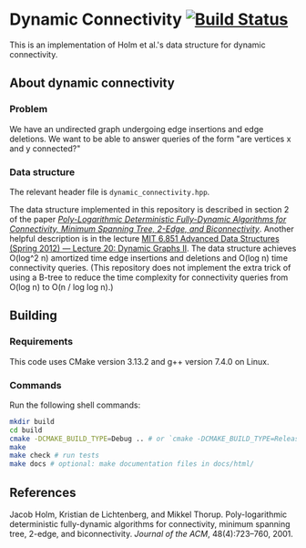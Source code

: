 # Dynamic Connectivity [![Build Status](https://travis-ci.com/tomtseng/dynamic-connectivity-hdt.svg?token=4YxzvXpUhyrEkNzZRD8y&branch=master)](https://travis-ci.com/tomtseng/dynamic-connectivity-hdt)

This is an implementation of Holm et al.'s data structure for dynamic
connectivity.

## About dynamic connectivity

### Problem

We have an undirected graph undergoing edge insertions and edge deletions. We
want to be able to answer queries of the form "are vertices x and y connected?"

### Data structure

The relevant header file is `dynamic_connectivity.hpp`.

The data structure implemented in this repository is described in section 2 of
the paper [_Poly-Logarithmic Deterministic Fully-Dynamic Algorithms for
Connectivity, Minimum Spanning Tree, 2-Edge, and
Biconnectivity_](http://citeseerx.ist.psu.edu/viewdoc/download?doi=10.1.1.89.919&rep=rep1&type=pdf).
Another helpful description is in the lecture [MIT 6.851 Advanced Data
Structures (Spring 2012) — Lecture 20: Dynamic Graphs
II](https://youtu.be/L7ywsci9ujo?t=3140). The data structure achieves O(log^2 n)
amortized time edge insertions and deletions and O(log n) time connectivity
queries. (This repository does not implement the extra trick of using a B-tree
to reduce the time complexity for connectivity queries from O(log n) to O(n /
log log n).)

## Building

### Requirements

This code uses CMake version 3.13.2 and g++ version 7.4.0 on Linux.

### Commands

Run the following shell commands:

```bash
mkdir build
cd build
cmake -DCMAKE_BUILD_TYPE=Debug .. # or `cmake -DCMAKE_BUILD_TYPE=Release ..` to remove debug assertions and info
make
make check # run tests
make docs # optional: make documentation files in docs/html/
```

## References

Jacob Holm, Kristian de Lichtenberg, and Mikkel Thorup. Poly-logarithmic
deterministic fully-dynamic algorithms for connectivity, minimum spanning tree,
2-edge, and biconnectivity. _Journal of the ACM_, 48(4):723–760, 2001.
